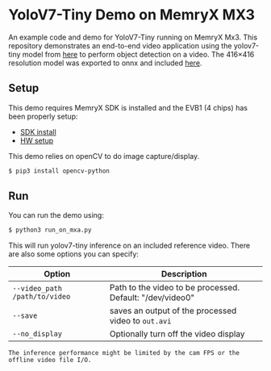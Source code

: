 # YoloV7-Tiny Demo on MemryX MX3

An example code and demo for YoloV7-Tiny running on MemryX Mx3. This repository demonstrates an end-to-end video application using the yolov7-tiny model from [here](https://github.com/WongKinYiu/yolov7) to perform object detection on a video. The 416×416 resolution model was exported to onnx and included [here](/models/yolov7-tiny_416.onnx). 

## Setup

This demo requires MemryX SDK is installed and the EVB1 (4 chips) has been properly setup:

* [SDK install](https://developer.memryx.com/docs/get_started/install.html) 
* [HW setup](https://developer.memryx.com/docs/get_started/hardware_setup.html)

This demo relies on openCV to do image capture/display.

``` bash
$ pip3 install opencv-python
```


## Run

You can run the demo using:

``` bash
$ python3 run_on_mxa.py
```

This will run yolov7-tiny inference on an included reference video. There are also some options you can specify: 

|             Option            | Description                                                     |
|-------------------------------|-----------------------------------------------------------------|
| `--video_path /path/to/video` | Path to the video to be processed. Default: "/dev/video0"       |
| `--save`                      | saves an output of the processed video to `out.avi`             |
| `--no_display`                | Optionally turn off the video display                           |


```{note} 
The inference performance might be limited by the cam FPS or the offline video file I/O.
```
